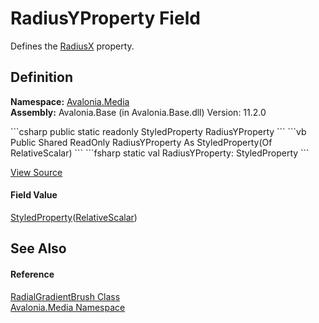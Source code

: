 # RadiusYProperty Field


Defines the <a href="P_Avalonia_Media_RadialGradientBrush_RadiusX">RadiusX</a> property.



## Definition
**Namespace:** <a href="N_Avalonia_Media">Avalonia.Media</a>  
**Assembly:** Avalonia.Base (in Avalonia.Base.dll) Version: 11.2.0

<Tabs groupId="api-code-preview">
<TabItem value="csharp" label="C#">
```csharp
public static readonly StyledProperty<RelativeScalar> RadiusYProperty
```
</TabItem>
<TabItem value="vb" label="VB">
```vb
Public Shared ReadOnly RadiusYProperty As StyledProperty(Of RelativeScalar)
```
</TabItem>
<TabItem value="fsharp" label="F#">
```fsharp
static val RadiusYProperty: StyledProperty<RelativeScalar>
```
</TabItem>
</Tabs>



<a href="https://github.com/AvaloniaUI/Avalonia/tree/master/src/Avalonia.Base/Media/RadialGradientBrush.cs" title="View the source code">View Source</a>



#### Field Value
<a href="T_Avalonia_StyledProperty_1">StyledProperty</a>(<a href="T_Avalonia_RelativeScalar">RelativeScalar</a>)

## See Also


#### Reference
<a href="T_Avalonia_Media_RadialGradientBrush">RadialGradientBrush Class</a>  
<a href="N_Avalonia_Media">Avalonia.Media Namespace</a>  
